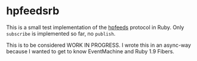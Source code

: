 hpfeedsrb
=========

This is a small test implementation of the [hpfeeds](https://github.com/rep/hpfeed)
protocol in Ruby. Only `subscribe` is implemented so far, no `publish`.

This is to be considered WORK IN PROGRESS. I wrote this in an async-way because
I wanted to get to know EventMachine and Ruby 1.9 Fibers.
